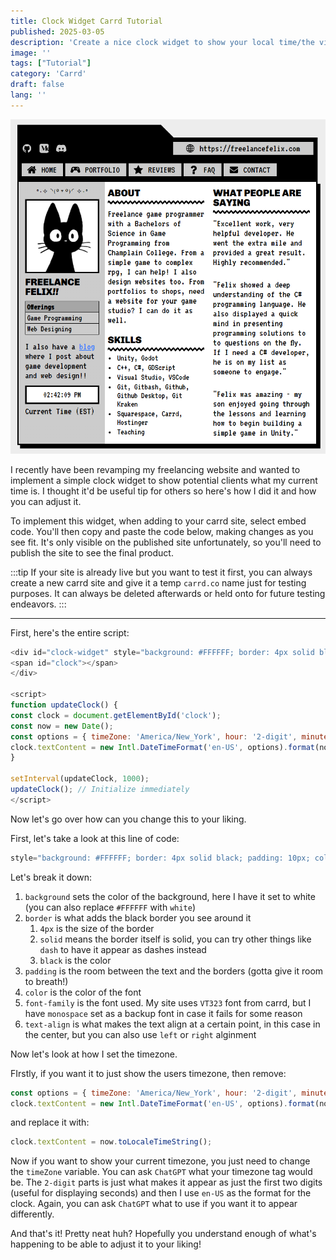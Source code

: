 ```yaml
---
title: Clock Widget Carrd Tutorial
published: 2025-03-05
description: 'Create a nice clock widget to show your local time/the viewers time'
image: ''
tags: ["Tutorial"]
category: 'Carrd'
draft: false 
lang: ''
---
```


![](src/assets/images/carrd_tutorials/clockEx.PNG)

I recently have been revamping my freelancing website and wanted to implement a simple clock widget to show potential clients what my current time is. I thought it'd be useful tip for others so here's how I did it and how you can adjust it.

To implement this widget, when adding to your carrd site, select embed code. You'll then copy and paste the code below, making changes as you see fit. It's only visible on the published site unfortunately, so you'll need to publish the site to see the final product.

:::tip
If your site is already live but you want to test it first, you can always create a new carrd site and give it a temp `carrd.co` name just for testing purposes. It can always be deleted afterwards or held onto for future testing endeavors.
:::

---

First, here's the entire script:

```javascript
<div id="clock-widget" style="background: #FFFFFF; border: 4px solid black; padding: 10px; color: black; font-family: VT323, monospace; text-align: center;">
<span id="clock"></span>
</div>

<script>
function updateClock() {
const clock = document.getElementById('clock');
const now = new Date();
const options = { timeZone: 'America/New_York', hour: '2-digit', minute: '2-digit', second: '2-digit' };
clock.textContent = new Intl.DateTimeFormat('en-US', options).format(now);
}

setInterval(updateClock, 1000);
updateClock(); // Initialize immediately
</script>
```
Now let's go over how can you change this to your liking.

First, let's take a look at this line of code:

```javascript
style="background: #FFFFFF; border: 4px solid black; padding: 10px; color: black; font-family: VT323, monospace; text-align: center;"
```

Let's break it down:
1. `background` sets the color of the background, here I have it set to white (you can also replace `#FFFFFF` with `white`)
2. `border` is what adds the black border you see around it
    1. `4px` is the size of the border
    2. `solid` means the border itself is solid, you can try other things like `dash` to have it appear as dashes instead
    3. `black` is the color
3. `padding` is the room between the text and the borders (gotta give it room to breath!)
4. `color` is the color of the font
5. `font-family` is the font used. My site uses `VT323` font from carrd, but I have `monospace` set as a backup font in case it fails for some reason
6. `text-align` is what makes the text align at a certain point, in this case in the center, but you can also use `left` or `right` alginment

Now let's look at how I set the timezone.

FIrstly, if you want it to just show the users timezone, then remove:

```javascript
const options = { timeZone: 'America/New_York', hour: '2-digit', minute: '2-digit', second: '2-digit' };
clock.textContent = new Intl.DateTimeFormat('en-US', options).format(now);
```

and replace it with:

```javascript
clock.textContent = now.toLocaleTimeString();
```

Now if you want to show your current timezone, you just need to change the `timeZone` variable. You can ask `ChatGPT` what your timezone tag would be. The `2-digit` parts is just what makes it appear as just the first two digits (useful for displaying seconds) and then I use `en-US` as the format for the clock. Again, you can ask `ChatGPT` what to use if you want it to appear differently.

And that's it! Pretty neat huh? Hopefully you understand enough of what's happening to be able to adjust it to your liking!